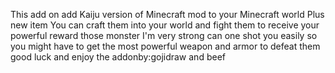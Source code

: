 This add on add Kaiju version of Minecraft mod to your Minecraft world Plus new item You can craft them into your world and fight them to receive your powerful reward those monster I'm very strong can one shot you easily so you might have to get the most powerful weapon and armor to defeat them good luck and enjoy the addonby:gojidraw and beef


